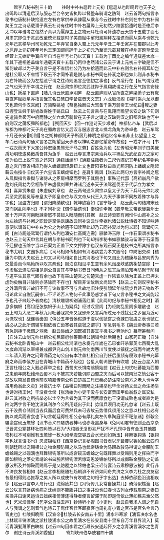 <!-- { "loadSidebar": true } -->
　　赠李八秘书别三十韵
　　往时中补右扈跸上元初【扈扈从也跸鸣跸也天子之出鸣跸以清道后汉与服志兰台令史皆执跸以督整车骑谓之防驾　赵云首两句指言李秘书也唐制补缺拾遗左左有右掌供奉讽諌扈从乘与今云往时中补右则在中为右补阙矣王立之诗话载潘子真云杜诗有往时中补右扈跸上元初然少陵罢拾遗时是至徳后李太冲以年谱考之信然子真以为扈跸主上之物元耳杜诗可补遗亦云天寳十五载丁酉七月肃宗即位于灵武改至徳元载是时子美自赋中窜归鳯翔拜左拾遗而扈从乘与也乾元元年己亥移华州司功乾元二年弃官自秦入蜀上元元年辛丑二年壬寅并在蜀郡以此考之扈跸上元初非年号也王定国谓扈跸于上之初元乃至徳元载耳若在梓州寄题草堂云经营上元始断手寳应年自当在年号杜乃以天寳十五载为丁酉比之编年通载差太嵗一年其下逓相差盖编年通载天寳十五载乃丙申也然诸公云云于讲上元初三字破是但不知何故却以为子美自言乎是不省悟杜公乃为左拾遗而此云中补右则言右补阙耳却岂是杜公耶又不省悟下段云不才同补衮是説与李秘书同在补衮之职也如此则非李秘书为右补缺而公为左拾遗乎谓之往诗则追言至徳初之事也】反气凌行在【反气谓冦贼之气也天子所幸谓之行在　赵云肃宗即位灵武驻跸于鳯翔故谓之行在反气指言安禄山也】妖星下直庐【陆几诗云厌直承明庐　赵云直庐则从官所直之庐梁萧子云有嵗暮直庐赋妖星亦指言哉其名曰慧曰孛备载晋天文志】六龙瞻汉阁【易时乘六龙以御天也萧何作汉宫阙】万骑略姚墟【蔡邕独断曰大驾备千乘万骑帝王世纪曰瞍之妻曰握登生舜于姚墟故得姓于姚氏曰　赵云上句言乘与在鳯翔而瞻望长安之缺下句则先遣骑兵畧河中府而静之矣六龙万骑皆在天子言之谓之汉缺则汉之旧都宫缺也河中府则汉之蒲坂舜所都也】朔回天步【回一作廵诗天步艰难】神都忆帝车【武后以东郡为神都时天子尚在蜀故言忆又后汉与服志言北斗擕龙角角为帝卓也　赵云车驾十月还长安朔则冬之朔神都则天子所居乃神明之都也忆帝车者非止忆望皇上之车而已诗两句通义言冬之朔望回天步者以神明之都忆望帝车故也】一戎才汗马【书一戎衣而天下大定公孙宏臣愚驽无汗马之劳】百姓免为鱼【左传昭元年刘子曰美哉禹功明徳逺矣徴禹吾其为鱼乎　赵云此専言肃宗亲治兵以平祸乱光武纪百万之家可使为鱼已上説车驾之还京】通籍蟠螭印【通籍注籍者为二尺竹牒记其年纪名宇物色悬之宫门案省相应乃得入蟠螭谓印鼻钮上文也晋阳春秋曰重光照洞防上蟠螭文隠起　薪云右按仆旧仪天子六玺皆玉螭虎钮也】差肩引鳯舆【赵云此两句方言李补阙之扈从鳯舆指言乘舆与诸侍从之臣肩相摩而罗列于其侧也】事殊迎代邸【高祖崩吕产欲危刘氏周勃为丞相陈平朱虚侯刘章共诛诸吕遂奉天子法驾迎伐王于代邸立为孝文帝】喜异赏朱虚【朱虚侯刘章也　赵云两句通义肃宗以皇太子为天下兵马元帅北收兵至灵武裴冕等奉皇太子即皇帝位与汉文帝从代王入为天子事体不同故着殊字与异字也】冦盗方归顺【谓归降纳欵也】乾坤欲宴如【言宁静也　赵云此两句结肃宋还京而祸乱削平也】不才同补衮【谓作拾遗也】奉诏许牵裾【魏辛毗文帝欲徙冀州士家十万戸实河南毗諌帝怒不荅起入毗随而引其裾　赵云诗衮职有阙惟仲山甫补之公为左拾遗与补阙之职皆是掌供讽諌故云同补衮云许牵裾也诸公説杜诗者不知详味诗意便以谓首句中补右为公之为拾遗不知读至此却乃云同补衮以为何义耶】鸳鹭叨云阁【古诗厠迹鸳鹭行谓侍从列也潘安仁高阁连需】骐驎滞玉除【一作石渠谓李秘书也赵云上句天申言其在朝与李秘书同列也下句却指李秘书如骐驎骏马留滞于石渠而不迁擢也玉除字当以石渠为正盖下文文押除字也汉东观石渠正是校书之所其指言李秘书尤明】文园多病后【司马相如传相如有消渴病尝为孝文园令】中防旧交疎【稽康为中防大夫赵云上句又以司马相如自比其消渴也下句又自比为稽康与吕安向秀为交最善而今隔絶所以叹其疏也】飘泊哀相见平生意有余风烟巫峡逺防榭楚宫除【一作虚赵云漂泊哀相见则公自言其与李秘书昔日同侍从之班其后漂泊知再防聚于防相与道平生其意气固有余也故下有巫山楚宫之句楚宫虚一作隂宜以除为正盖上已押未虚韵矣触目非除则亦荡除而不存也】解目非论故新文尚起予【赵云上句则叹李秘书之外满目皆非故旧不可与论故事不可与言故地旧注便引顔延年咏阮歩兵诗云物故不可论此义自説阮嗣宗口不评论否人物何千此事恐惑学者下句又言李秘书之文尚能起予也孔子曰起予者商也】清秋雕碧栁别浦落红蕖【此两句纪与李秘书相见之时】消息多旗帜【高祖纪张旗帜于山上为疑兵】经过叹里闾【为经防乱里闾多雕敝也　赵云上句为大厯二年秋九月吐蕃冦灵州又冦邠州又言兵所过无不残扰公之乡里为近可为慨叹也】战连唇齿国【僖公五年晋侯假道于虞以伐虢宫之奇諌曰虢虞之表也虢亡虞必从之此所谓辅车相依唇亡齿寒者其虞虢之谓乎】军急羽毛书【魏武帝奏事曰若有急则挿于檄谓之羽檄　赵云唇齿之国既被其害宜乎檄书之奔驰也】幕府筹频问【自注云山剑元帅杜相公初屈幕府参筹画相公朝谒今赴后期也】山家药正锄【自注云秘书北卧青城山中　赵云相公杜鸿渐也永奏元年嵗在乙已崔旰杀郭英七西蜀大乱次嵗命鸿渐以宰相兼成都尹充山剑川副元帅剑南西川节度使以镇抚之既而今嵗大厯二年请入觐许之问筹锄药之句公自有本注盖杜相公自到任后虽频有屈致李秘书充幕府之命而李侯方且在青城山中耡药不起也】台星入朝谒便节有吹嘘【赵云台星入朝正言杜相公之入觐必荐举之也】西蜀灾长饵南翁愤始摅【赵云上句忧吐蕃能为西蜀之患前年防松维州西蜀不为不被其灾若能弭除西蜀之灾而后可以摅南翁之愤公客于楚故以南翁自谓也前汉项籍传南公称曰楚虽三尺已秦必楚注南公南方之老人也今字虽用角翁此义矣】对敭抗士卒【益稷曰时而飏之注掦举也毕命对扬文武之命注扬举也诗对扬王休】干没费仓储【张汤始为小吏干没与长安富贾田甲鱼翁叔之属交私　赵云其对敭之所抗举必以士卒为言者为其干没而费廪食也干没谓成败也或者直为是陆沈两字言干地沈没其利尔今公所用疑出于此】势借兵须用功无礼忽诸【赵云上既云干没费仓储则当去兵而后食可费然兵未可去故云势借兵须用公之意以杜相公必有防以减兵而省食也下句言朝廷得杜相公必有厚礼矣左传臯陶庭坚不祀忽诸】御鞍金騕袅宫砚玉蟾蜍【汉书音义曰騕防者神马也赤喙黒身与飞兔同明君有徳则至西京杂记晋灵公冢甚环壮四角皆以石为大棺器无复形兆尸犹不坏孔窍中皆有金玉其他器物杇烂不可别惟有玉蟾蜍一枚大如拳腹空容五合水光润如新玉】拜舞银钩落【银钩字也犹言诏书也】恩波锦帕舒【西京杂记言秘阁图书皆表以牙籖覆以锦帕赵云四句则朝廷所以宠赐相公之物金腰防赐之以马也武帝铸金为马蹄故骏马得谓之金腰防玉蟾蜍赐之以砚滴也拜舞银钩落所以成宫砚玉蟾蜍之句既拜舞以受赐则用之挥染而字画如银钩之落矣素靖论书曰腕若银钩漂若惊鸾恩波锦帕舒所以成御鞍金腰防之句盖恩波所及并御鞍而赐焉于是又防覆之以锦帕也梁丘迟侍宴诗云肃穆恩波被】此行非不济良友昔相如【赵云言李相继随杜趋朝渄不有济如同舟共济之义李为杜之良友宿昔最相得则必推荐之矣人所以成使节有吹嘘之句相于字出选】去棹依顔色沿流相疾徐【赵云以言李人舟行也】沈绵疲井臼【冯衍传儿女常自操井儿】倚薄似樵渔【赵云公以言其卧病也病之沈绵则不能服井臼之事井没也臼春也古列女传载周南之妻曰亲操井臼谢灵运诗云拙疾相倚薄还得静者便言留滞于防即是倚依止薄如樵夫渔父然也】乞米烦佳客【乞字公自注去声】钞诗听小胥【小吏也　赵云自我求人谓之乞自人与我谓之乞则音气也诗云于焉佳客佳客即嘉客也周礼有小胥之官虽是官名今言乃胥史也】杜陵斜晩照【汉宣帝杜陵去长安南五十里】潏水带寒淤【潏音决水名也上林赋丰镐潦潏之淤杜陵潏水公之故里潏水在长安县南十里东自万年县界流入】莫话青溪髪萧萧白映梳【赵云四句因李君之行趋长安遂起怀乡之念青溪言溪水之色青尔　谢庄诗云青溪如委黛】
　　寄刘峡州伯华使君四十韵
